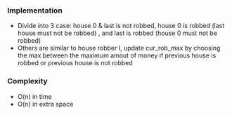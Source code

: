 ### Implementation
- Divide into 3 case: house 0 & last is not robbed, house 0 is robbed (last house must not be robbed) , and last is robbed (house 0 must not be robbed)
- Others are similar to house robber I, update cur_rob_max by choosing the max between the maximum amout of money if previous house is robbed or previous house is not robbed
​
### Complexity
- O(n) in time
- O(n) in extra space
​
​
